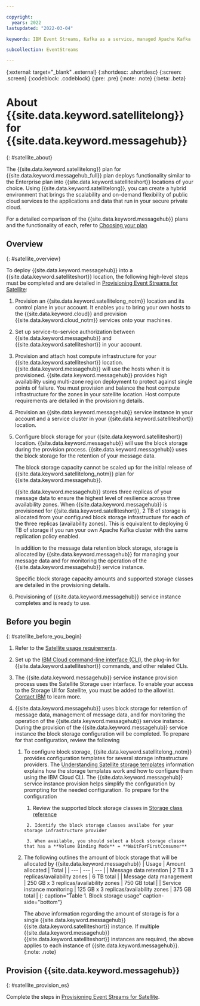 ```yaml
---

copyright:
  years: 2022
lastupdated: "2022-03-04"

keywords: IBM Event Streams, Kafka as a service, managed Apache Kafka

subcollection: EventStreams

---
```


{:external: target="_blank" .external}
{:shortdesc: .shortdesc}
{:screen: .screen}
{:codeblock: .codeblock}
{:pre: .pre}
{:note: .note}
{:beta: .beta}


# About {{site.data.keyword.satellitelong}} for {{site.data.keyword.messagehub}}
{: #satellite_about}

The {{site.data.keyword.satellitelong}} plan for {{site.data.keyword.messagehub_full}} plan deploys functionality similar to the Enterprise plan into {{site.data.keyword.satelliteshort}} locations of your choice. Using {{site.data.keyword.satellitelong}}, you can create a hybrid environment that brings the scalability and on-demand flexibility of public cloud services to the applications and data that run in your secure private cloud.

For a detailed comparison of the {{site.data.keyword.messagehub}} plans and the functionality of each, refer to [Choosing your plan](/docs/EventStreams?topic=EventStreams-plan_choose)

## Overview
{: #satellite_overview}

To deploy {{site.data.keyword.messagehub}} into a {{site.data.keyword.satelliteshort}} location, the following high-level steps must be completed and are detailed in [Provisioning Event Streams for Satellite](/docs/EventStreams?topic=EventStreams-xxxxxxxxxxxxxxxxxxxxxxxxxx):

1. Provision an {{site.data.keyword.satellitelong_notm}} location and its control plane in your account. It enables you to bring your own hosts to the {{site.data.keyword.cloud}} and provision {{site.data.keyword.cloud_notm}} services onto your machines. 

2. Set up service-to-service authorization between {{site.data.keyword.messagehub}} and {{site.data.keyword.satelliteshort}} in your account.

3. Provision and attach host compute infrastructure for your {{site.data.keyword.satelliteshort}} location. {{site.data.keyword.messagehub}} will use the hosts when it is provisioned. {{site.data.keyword.messagehub}} provides high availability using multi-zone region deployment to protect against single points of failure. You must provision and balance the host compute infrastructure for the zones in your satellite location.  Host compute requirements are detailed in the provisioning details.

4. Provision an {{site.data.keyword.messagehub}} service instance in your account and a service cluster in your {{site.data.keyword.satelliteshort}} location.

5. Configure block storage for your {{site.data.keyword.satelliteshort}} location. {{site.data.keyword.messagehub}} will use the block storage during the provision process.  {{site.data.keyword.messagehub}} uses the block storage for the retention of your message data.

    The block storage capacity cannot be scaled up for the initial release of {{site.data.keyword.satellitelong_notm}} plan for {{site.data.keyword.messagehub}}.

    {{site.data.keyword.messagehub}} stores three replicas of your message data to ensure the highest level of resilience across three availability zones. When {{site.data.keyword.messagehub}} is provisioned for {{site.data.keyword.satelliteshort}}, 2 TB of storage is allocated from your configured block storage infrastructure for each of the three replicas (availability zones). This is equivalent to deploying 6 TB of storage if you run your own Apache Kafka cluster with the same replication policy enabled.

    In addition to the message data retention block storage, storage is allocated by {{site.data.keyword.messagehub}} for managing your message data and for monitoring the operation of the {{site.data.keyword.messagehub}} service instance.

    Specific block storage capacity amounts and supported storage classes are detailed in the provisioning details.

6. Provisioning of {{site.data.keyword.messagehub}} service instance completes and is ready to use.

## Before you begin
{: #satellite_before_you_begin}

1. Refer to the [Satellite usage requirements](https://cloud.ibm.com/docs/satellite?topic=satellite-requirements).
2. Set up the [IBM Cloud command-line interface (CLI)](https://cloud.ibm.com/docs/satellite?topic=satellite-setup-cli), the plug-in for {{site.data.keyword.satelliteshort}} commands, and other related CLIs.
3. The {{site.data.keyword.messagehub}} service instance provision process uses the Satellite Storage user interface.  To enable your access to the Storage UI for Satellite, you must be added to the allowlist. [Contact IBM](https://www.ibm.com/contact/us/en/) to learn more.
4. {{site.data.keyword.messagehub}} uses block storage for retention of message data, management of message data, and for monitoring the operation of the {{site.data.keyword.messagehub}} service instance.  During the provision of the {{site.data.keyword.messagehub}} service instance the block storage configuration will be completed.  To prepare for that configuration, review the following

    1. To configure block storage, {{site.data.keyword.satellitelong_notm}} provides configuration templates for several storage infrastructure providers.  The [Understanding Satellite storage templates](https://cloud.ibm.com/docs/satellite?topic=satellite-sat-storage-template-ov) information explains how the storage templates work and how to configure them using the IBM Cloud CLI.  The {{site.data.keyword.messagehub}} service instance provision helps simplify the configuration by prompting for the needed configuration.  To prepare for the configuration
		  1. Review the supported block storage classes in [Storage class reference](https://cloud.ibm.com/docs/satellite?topic=satellite-storage-class-ref)

			2. Identify the block storage classes availabe for your storage infrastructure provider

			3. When available, you should select a block storage classe that has a **Volume Binding Mode** = **WaitForFirstConsumer**

    2. The following outlines the amount of block storage that will be allocated by {{site.data.keyword.messagehub}}
		| Usage | Amount allocated | Total |
		| --- | --- | --- |
		| Message data retention | 2 TB x 3 replicas/availability zones | 6 TB total |
		| Message data management | 250 GB x 3 replicas/availability zones | 750 GB total |
		| Service instance monitoring | 125 GB x 3 replicas/availability zones | 375 GB total |
		{: caption="Table 1. Block storage usage" caption-side="bottom"}

		The above information regarding the amount of storage is for a single {{site.data.keyword.messagehub}} {{site.data.keyword.satelliteshort}} instance.  If multiple {{site.data.keyword.messagehub}} {{site.data.keyword.satelliteshort}} instances are required, the above applies to each instance of {{site.data.keyword.messagehub}}.
		{:note: .note}


## Provision {{site.data.keyword.messagehub}}
{: #satellite_provision_es}

Complete the steps in [Provisioning Event Streams for Satellite](/docs/EventStreams?topic=EventStreams-xxxxxxxxxxxxxxxxxxxxxxxxxx).

